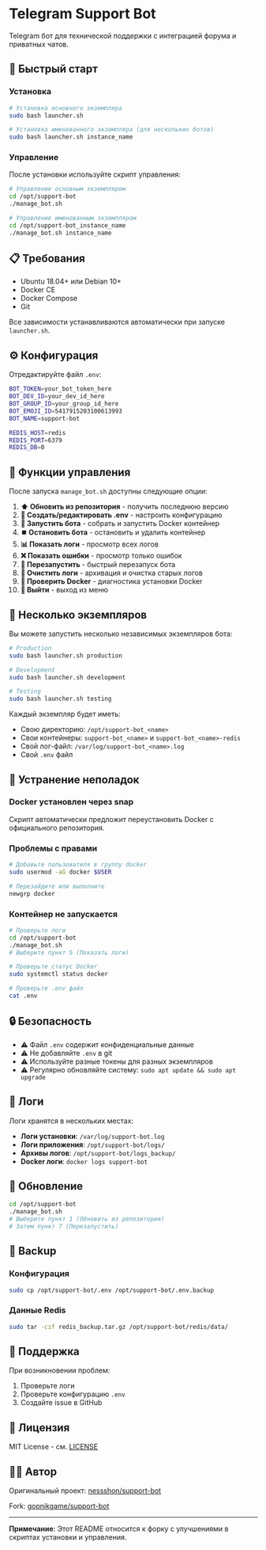 ﻿# Telegram Support Bot

Telegram бот для технической поддержки с интеграцией форума и приватных чатов.

## 🚀 Быстрый старт

### Установка

```bash
# Установка основного экземпляра
sudo bash launcher.sh

# Установка именованного экземпляра (для нескольких ботов)
sudo bash launcher.sh instance_name
```

### Управление

После установки используйте скрипт управления:

```bash
# Управление основным экземпляром
cd /opt/support-bot
./manage_bot.sh

# Управление именованным экземпляром
cd /opt/support-bot_instance_name
./manage_bot.sh instance_name
```

## 📋 Требования

- Ubuntu 18.04+ или Debian 10+
- Docker CE
- Docker Compose
- Git

Все зависимости устанавливаются автоматически при запуске `launcher.sh`.

## ⚙️ Конфигурация

Отредактируйте файл `.env`:

```bash
BOT_TOKEN=your_bot_token_here
BOT_DEV_ID=your_dev_id_here
BOT_GROUP_ID=your_group_id_here
BOT_EMOJI_ID=5417915203100613993
BOT_NAME=support-bot

REDIS_HOST=redis
REDIS_PORT=6379
REDIS_DB=0
```

## 🔧 Функции управления

После запуска `manage_bot.sh` доступны следующие опции:

1. **⬆️ Обновить из репозитория** - получить последнюю версию
2. **📝 Создать/редактировать .env** - настроить конфигурацию
3. **🚀 Запустить бота** - собрать и запустить Docker контейнер
4. **⏹️ Остановить бота** - остановить и удалить контейнер
5. **📊 Показать логи** - просмотр всех логов
6. **❌ Показать ошибки** - просмотр только ошибок
7. **🔄 Перезапустить** - быстрый перезапуск бота
8. **🧹 Очистить логи** - архивация и очистка старых логов
9. **🐳 Проверить Docker** - диагностика установки Docker
0. **🚪 Выйти** - выход из меню

## 🔁 Несколько экземпляров

Вы можете запустить несколько независимых экземпляров бота:

```bash
# Production
sudo bash launcher.sh production

# Development
sudo bash launcher.sh development

# Testing
sudo bash launcher.sh testing
```

Каждый экземпляр будет иметь:
- Свою директорию: `/opt/support-bot_<name>`
- Свои контейнеры: `support-bot_<name>` и `support-bot_<name>-redis`
- Свой лог-файл: `/var/log/support-bot_<name>.log`
- Свой `.env` файл


## 🐛 Устранение неполадок

### Docker установлен через snap
Скрипт автоматически предложит переустановить Docker с официального репозитория.

### Проблемы с правами
```bash
# Добавьте пользователя в группу docker
sudo usermod -aG docker $USER

# Перезайдите или выполните
newgrp docker
```

### Контейнер не запускается
```bash
# Проверьте логи
cd /opt/support-bot
./manage_bot.sh
# Выберите пункт 5 (Показать логи)

# Проверьте статус Docker
sudo systemctl status docker

# Проверьте .env файл
cat .env
```

## 🔒 Безопасность

- ⚠️ Файл `.env` содержит конфиденциальные данные
- ⚠️ Не добавляйте `.env` в git
- ⚠️ Используйте разные токены для разных экземпляров
- ⚠️ Регулярно обновляйте систему: `sudo apt update && sudo apt upgrade`

## 📝 Логи

Логи хранятся в нескольких местах:

- **Логи установки**: `/var/log/support-bot.log`
- **Логи приложения**: `/opt/support-bot/logs/`
- **Архивы логов**: `/opt/support-bot/logs_backup/`
- **Docker логи**: `docker logs support-bot`

## 🔄 Обновление

```bash
cd /opt/support-bot
./manage_bot.sh
# Выберите пункт 1 (Обновить из репозитория)
# Затем пункт 7 (Перезапустить)
```

## 💾 Backup

### Конфигурация
```bash
sudo cp /opt/support-bot/.env /opt/support-bot/.env.backup
```

### Данные Redis
```bash
sudo tar -czf redis_backup.tar.gz /opt/support-bot/redis/data/
```

## 🤝 Поддержка

При возникновении проблем:
1. Проверьте логи
2. Проверьте конфигурацию `.env`
3. Создайте issue в GitHub

## 📄 Лицензия

MIT License - см. [LICENSE](./LICENSE)

## 👨‍💻 Автор

Оригинальный проект: [nessshon/support-bot](https://github.com/nessshon/support-bot)

Fork: [gopnikgame/support-bot](https://github.com/gopnikgame/support-bot)

---

**Примечание**: Этот README относится к форку с улучшениями в скриптах установки и управления.

